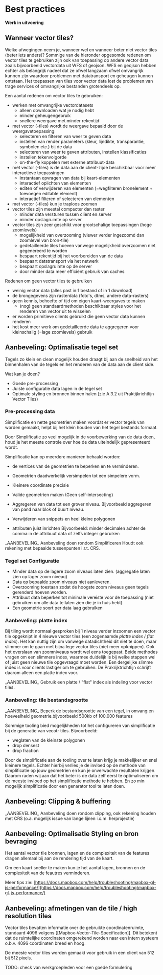 # Best practices
**Werk in uitvoering**

## Wanneer vector tiles?
Welke afwegingen neem je, wanneer wel en wanneer beter niet vector tiles (beter iets anders)?
Sommige van de hieronder opgesomde redenen om vector tiles te gebruiken zijn ook van toepassing op andere vector data zoals bijvoorbeeld vectordata uit WFS of geojson. WFS en geojson hebben echter als belangrijk nadeel dat ze ofwel langzaam ofwel omvangrijk kunnen zijn waardoor problemen met datatransport en geheugen kunnen ontstaan. Het toepassen van tiles voor vector data lost de problemen van trage services of omvangrijke bestanden grotendeels op.

Een aantal redenen om vector tiles te gebruiken:
*   werken met omvangrijke vectordatasets
    *   alleen downloaden wat je nodig hebt
    *   minder geheugengebruik
    *   snellere weergave met minder rekentijd
*   met vector (-tiles) wordt de weergave bepaald door de weergavetoepassing
    *   selecteren en filteren van weer te geven data
    *   instellen van render parameters (kleur, lijndikte, transparantie, symbolen etc.) bij de data
    *   selecteren van weer te geven attributen, instellen klassificaties
    *   instellen tekenvolgorde
    *   on-the-fly koppelen met externe attribuut-data
*   met vector (-tiles) is de data aan de client-zijde beschikbaar voor meer interactieve toepassingen
    *   instantaan opvragen van data bij kaart-elementen
    *   interactief oplichten van elementen
    *   editen of verwijderen van elementen (=wegfilteren bronelement + toevoegen editable element)
    *   interactief filteren of selecteren van elementen
*   met vector (-tiles) kun je traploos zoomen
*   vector tiles zijn meestal compacter dan raster
    *   minder data versturen tussen client en server
    *   minder opslagruimte op server
*   vector tiles zijn zeer geschikt voor grootschalige toepassingen (hoge zoomlevels)
    *   mogelijkheid van overzooming (viewer verder ingezoomd dan zoomlevel van bron-tile)
    *   gedetailleerde tiles hoeven vanwege mogelijkheid overzoomen niet gegenereerd te worden
    *   bespaart rekentijd bij het voorbereiden van de data
    *   bespaart datatransport via het netwerk
    *   bespaart opslagruimte op de server
    *   door minder data meer efficiënt gebruik van caches

Redenen om geen vector tiles te gebruiken
*   weinig vector data (alles past in 1 bestand of in 1 download)
*   de brongegevens zijn rasterdata (foto's, dtms, andere data-rasters)
*   geen kennis, behoefte of tijd om eigen kaart-weergaves te maken
    *   (nog) geen standaardmethoden beschikbaar styles voor het renderen van vector uit te wisselen
*   er worden primitieve clients gebruikt die geen vector data kunnen renderen
*   het kost meer werk om gedetailleerde data te aggregeren voor kleinschalig (=lage zoomlevels) gebruik

## Aanbeveling: Optimalisatie tegel set

Tegels zo klein en clean mogelijk houden draagt bij aan de snelheid van het binnenhalen van de tegels en het renderen van de data aan de client side.

Wat kan je doen?

*   Goede pre-processing
*   Juiste configuratie data lagen in de tegel set
*   Optimale styling en bronnen binnen halen (zie A.3.2 uit Praktijkrichtlijn Vector Tiles)

### Pre-processing data

Simplificatie en nette geometrien maken voordat er vector tegels van worden gemaakt, helpt bij het klein houden van het tegel bestands formaat.

Door Simplificatie zo veel mogelijk in de voorbewerking van de data doen, houd je het meeste controle over hoe de data uiteindelijk gepresenteerd wordt.

Simplificatie kan op meerdere manieren behaald worden:

*   de vertices van de geometrien te beperken en te verminderen.
*   Geometrien daadwerkelijk versimpelen tot een simpelere vorm.
*   Kleinere coordinate precisie
*   Valide geometrien maken (Geen self-intersecting)
*   Aggregeren van data tot een grover niveau. Bijvoorbeeld aggregeren van pand naar blok of buurt niveau.

*   Verwijderen van snippets en heel kleine polygonen

*   attributen juist inrichten Bijvoorbeeld: minder decimalen achter de comma in de attribuut data of zelfs integer gebruiken

<div class="informative">
_AANBEVELING_ Aanbeveling doen rondom Simplificeren
Houdt ook rekening met bepaalde tussenpunten i.r.t. CRS.
</div>

### Tegel set Configuratie

*   Minder data op de lagere zoom niveaus laten zien. (aggregatie laten zien op lager zoom niveau)
*   Data op bepaalde zoom niveaus niet aanleveren.
*   Overzooming toestaan zodat de hoogste zoom niveaus geen tegels gerenderd hoeven worden.
*   Attribuut data beperken tot minimale vereiste voor de toepassing (niet gebruiken om alle data te laten zien die je in huis hebt)
*   Een geometrie soort per data laag gebruiken



### Aanbeveling: platte index
Bij tiling wordt normaal gesproken bij 1 niveau verder inzoomen een vector tile opgeknipt in 4 nieuwe vector tiles (een zogenaamde _platte index_ / _flat index_). Het kan nuttig zijn om vanwege datadichtheid dit niet te doen, maar slimmer om te gaan met bijna lege vector tiles (niet meer opknippen). Ook het overslaan van zoomniveaus wordt wel eens toegepast. Beide methodes vragen om een slimmere index, waarmee duidelijk is bij welke stappen wel of juist geen nieuwe tile opgevraagd moet worden. Een dergelijke slimme index is voor clients lastiger om te gebruiken. De Prakrijktrichtlijn schrijft daarom alleen een platte index voor.

<div class="advisement">
_AANBEVELING_ Gebruik een platte / "flat" index als indeling voor vector tiles.
</div>


### Aanbeveling: tile bestandsgrootte
<div class="informative">
_AANBEVELING_ Beperk de bestandsgrootte van een tegel, in omvang en hoeveelheid geometrie.bijvoorbeeld 500kb of 100.000 features
</div>

Sommige tooling bied mogelijkheden tot het configureren van simplificatie bij de generatie van vecotr tiles. Bijvoorbeeld:
*   weglaten van de kleinste polygonen
*   drop densest
*   drop fraction

Door de simplificatie aan de tooling over te laten krijg je makkelijker en snel kleinere tegels. Echter hierbij verlies je de invloed op de methode van simplificatie op jouw geometrien en kun je onverwachte resultaten krijgen. Daarom raden wij aan dat het beter is de data zelf eerst te optimaliseren om de meeste invloed op het simplificatie methode te hebben. En zo min mogelijk simplificatie door een genarator tool te laten doen.

## Aanbeveling: Clipping & buffering

<div class="informative">
_AANBEVELING_ Aanbeveling doen rondom clipping, ook rekening houden met CRS (o.a. mogelijk issue van lange lijnen i.c.m. herprojectie)
</div>


## Aanbeveling: Optimalisatie Styling en bron bevraging

Het aantal vector tile bronnen, lagen en de complexiteit van de features dragen allemaal bij aan de rendering tijd van de kaart.

Om een kaart sneller te maken kun je het aantal lagen, bronnen en de complexiteit van de feautres verminderen.

Meer tips zie: [https://docs.mapbox.com/help/troubleshooting/mapbox-gl-js-performance/](https://docs.mapbox.com/help/troubleshooting/mapbox-gl-js-performance/)


## Aanbeveling: afmetingen van de tile / high resolution tiles
Vector tiles bevatten informatie over de gebruikte coordinatenruimte, standaard 4096 volgens [[Mapbox-Vector-Tile-Specification]]. Dit betekent dat de ruimtelijke coordinaten omgerekend worden naar een intern systeem o.b.v. 4096 coordinaten breed en hoog.

De meeste vector tiles worden gemaakt voor gebruik in een client van 512 bij 512 pixels.

TODO: check van werkgroepleden voor een goede formulering

